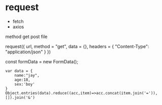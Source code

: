 # request

- fetch
- axios

method get post file

request({
url,
method = "get",
data = {},
headers = { "Content-Type": "application/json" }
})

const formData = new FormData();

```
var data = {
    name:"jay",
    age:18,
    sex:'boy'
}
Object.entries(data).reduce((acc,item)=>acc.concat(item.join('=')),[]).join('&')
```
